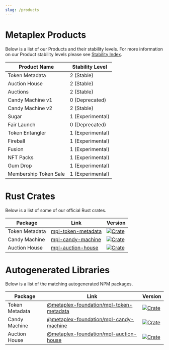 ```yaml
---
slug: /products
---
```


# Metaplex Products
Below is a list of our Products and their stability levels. For more information on our Product stability levels please see [Stability Index](/stability).

| Product Name          | Stability Level  |
|-----------------------|------------------|
| Token Metadata        | 2 (Stable)       |
| Auction House         | 2 (Stable)       |
| Auctions              | 2 (Stable)       |
| Candy Machine v1      | 0 (Deprecated)   |
| Candy Machine v2      | 2 (Stable)       |
| Sugar                 | 1 (Experimental) |
| Fair Launch           | 0 (Deprecated)   |
| Token Entangler       | 1 (Experimental) |
| Fireball              | 1 (Experimental) |
| Fusion                | 1 (Experimental) |
| NFT Packs             | 1 (Experimental) |
| Gum Drop              | 1 (Experimental) |
| Membership Token Sale | 1 (Experimental) |


# Rust Crates

Below is a list of some of our official Rust crates.

| Package        | Link                                                              | Version                                                                                                     |
|----------------|-------------------------------------------------------------------|-------------------------------------------------------------------------------------------------------------|
| Token Metadata | [mpl-token-metadata](https://crates.io/crates/mpl-token-metadata) | [![Crate](https://img.shields.io/crates/v/mpl-token-metadata)](https://crates.io/crates/mpl-token-metadata) |
| Candy Machine  | [mpl-candy-machine](https://crates.io/crates/mpl-candy-machine)   | [![Crate](https://img.shields.io/crates/v/mpl-candy-machine)](https://crates.io/crates/mpl-candy-machine)   |
| Auction House  | [mpl-auction-house](https://crates.io/crates/mpl-auction-house)   | [![Crate](https://img.shields.io/crates/v/mpl-auction-house)](https://crates.io/crates/mpl-auction-house)   |


# Autogenerated Libraries

Below is a list of the matching autogenerated NPM packages.

| Package        | Link                                                                                                             | Version                                                                                                                                                 |
|----------------|------------------------------------------------------------------------------------------------------------------|---------------------------------------------------------------------------------------------------------------------------------------------------------|
| Token Metadata | [@metaplex-foundation/mpl-token-metadata](https://www.npmjs.com/package/@metaplex-foundation/mpl-token-metadata) | [![Crate](https://img.shields.io/npm/v/@metaplex-foundation/mpl-token-metadata)](https://www.npmjs.com/package/@metaplex-foundation/mpl-token-metadata) |
| Candy Machine  | [@metaplex-foundation/mpl-candy-machine](https://www.npmjs.com/package/@metaplex-foundation/mpl-candy-machine)   | [![Crate](https://img.shields.io/npm/v/@metaplex-foundation/mpl-candy-machine)](https://www.npmjs.com/package/@metaplex-foundation/mpl-candy-machine)   |
| Auction House  | [@metaplex-foundation/mpl-auction-house](https://www.npmjs.com/package/@metaplex-foundation/mpl-auction-house)   | [![Crate](https://img.shields.io/npm/v/@metaplex-foundation/mpl-auction-house)](https://www.npmjs.com/package/@metaplex-foundation/mpl-auction-house)   |
